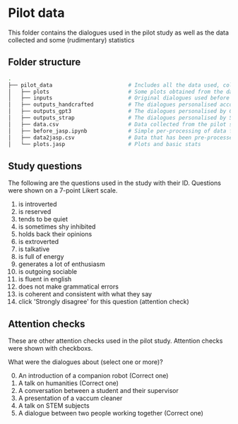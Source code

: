# Pilot data
This folder contains the dialogues used in the pilot study as well as the data collected and some (rudimentary) statistics

## Folder structure
```bash
.
├── pilot_data                        # Includes all the data used, collected and analysis from the pilot study
│   ├── plots                         # Some plots obtained from the data collected
│   ├── inputs                        # Original dialogues used before the personality shaping
│   ├── outputs_handcrafted           # The dialogues personalised according to literature
│   ├── outputs_gpt3                  # The dialogues personalised by GPT-3 with one-shot learning
│   ├── outputs_strap                 # The dialogues personalised by STRAP
│   ├── data.csv                      # Data collected from the pilot study
│   ├── before_jasp.ipynb             # Simple per-processing of data for JASP (remove failed attention checks, etc.)
│   ├── data2jasp.csv                 # Data that has been pre-processed for JASP
│   └── plots.jasp                    # Plots and basic stats
```

## Study questions
The following are the questions used in the study with their ID.
Questions were shown on a 7-point Likert scale.

1. is introverted
2. is reserved
3. tends to be quiet
4. is sometimes shy inhibited
5. holds back their opinions
6. is extroverted
7. is talkative
8. is full of energy
9. generates a lot of enthusiasm
10. is outgoing sociable
11. is fluent in english
12. does not make grammatical errors
13. is coherent and consistent with what they say
14. click 'Strongly disagree' for this question   (attention check)

## Attention checks
These are other attention checks used in the pilot study.
Attention checks were shown with checkboxs.

What were the dialogues about (select one or more)?

0. An introduction of a companion robot  (Correct one)
1. A talk on humanities  (Correct one)
2. A conversation between a student and their supervisor
3. A presentation of a vaccum cleaner
4. A talk on STEM subjects
5. A dialogue between two people working together  (Correct one)
